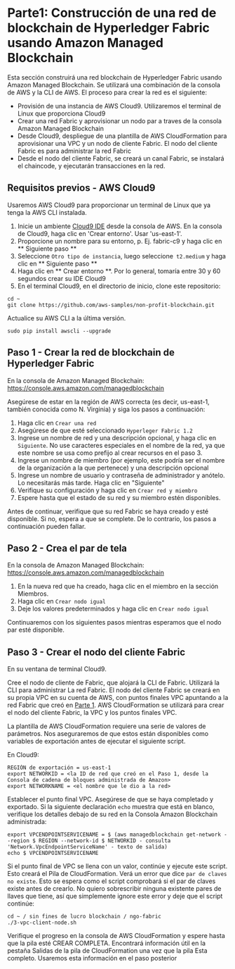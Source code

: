 # Parte1: Construcción de una red de blockchain de Hyperledger Fabric usando Amazon Managed Blockchain

Esta sección construirá una red blockchain de Hyperledger Fabric usando Amazon Managed Blockchain. Se utilizará una combinación de la consola de AWS y la CLI de AWS. El proceso para crear la red es el siguiente:

* Provisión de una instancia de AWS Cloud9. Utilizaremos el terminal de Linux que proporciona Cloud9
* Crear una red Fabric y aprovisionar un nodo par a traves de la consola Amazon Managed Blockchain
* Desde Cloud9, despliegue de una plantilla de AWS CloudFormation para aprovisionar una VPC y un nodo de cliente Fabric. El nodo del cliente Fabric es para administrar la red Fabric
* Desde el nodo del cliente Fabric, se creará un canal Fabric, se instalará el chaincode, y
ejecutarán transacciones en la red.

## Requisitos previos - AWS Cloud9
Usaremos AWS Cloud9 para proporcionar un terminal de Linux que ya tenga la AWS CLI instalada.

1. Inicie un ambiente [Cloud9 IDE](https://us-east-1.console.aws.amazon.com/cloud9/home?region=us-east-1) desde la consola de AWS.
En la consola de Cloud9, haga clic en 'Crear entorno'. Usar 'us-east-1'.
2. Proporcione un nombre para su entorno, p. Ej. fabric-c9 y haga clic en ** Siguiente paso **
3. Seleccione `Otro tipo de instancia`, luego seleccione` t2.medium` y haga clic en ** Siguiente paso **
4. Haga clic en ** Crear entorno **. Por lo general, tomaría entre 30 y 60 segundos crear su IDE Cloud9
5. En el terminal Cloud9, en el directorio de inicio, clone este repositorio:

```
cd ~
git clone https://github.com/aws-samples/non-profit-blockchain.git
```

Actualice su AWS CLI a la última versión.

```
sudo pip install awscli --upgrade
```

## Paso 1 - Crear la red de blockchain de Hyperledger Fabric
En la consola de Amazon Managed Blockchain: https://console.aws.amazon.com/managedblockchain

Asegúrese de estar en la región de AWS correcta (es decir, us-east-1, también conocida como N. Virginia) y siga los pasos a continuación:

1. Haga clic en `Crear una red`
2. Asegúrese de que esté seleccionado `Hyperleger Fabric 1.2`
3. Ingrese un nombre de red y una descripción opcional, y haga clic en `Siguiente`. No use caracteres especiales en el nombre de la red, ya que este nombre se usa como prefijo al crear recursos en el paso 3.
4. Ingrese un nombre de miembro (por ejemplo, este podría ser el nombre de la organización a la que pertenece) y una descripción opcional
5. Ingrese un nombre de usuario y contraseña de administrador y anótelo. Lo necesitarás más tarde. Haga clic en "Siguiente"
6. Verifique su configuración y haga clic en `Crear red y miembro`
7. Espere hasta que el estado de su red y su miembro estén disponibles.

Antes de continuar, verifique que su red Fabric se haya creado y esté disponible. Si no,
espera a que se complete. De lo contrario, los pasos a continuación pueden fallar.

## Paso 2 - Crea el par de tela
En la consola de Amazon Managed Blockchain: https://console.aws.amazon.com/managedblockchain

1. En la nueva red que ha creado, haga clic en el miembro en la sección Miembros.
2. Haga clic en `Crear nodo igual`
3. Deje los valores predeterminados y haga clic en `Crear nodo igual`

Continuaremos con los siguientes pasos mientras esperamos que el nodo par esté disponible.

## Paso 3 - Crear el nodo del cliente Fabric
En su ventana de terminal Cloud9.

Cree el nodo de cliente de Fabric, que alojará la CLI de Fabric. Utilizará la CLI para administrar
La red Fabric. El nodo del cliente Fabric se creará en su propia VPC en su cuenta de AWS, con puntos finales VPC
apuntando a la red Fabric que creó en [Parte 1](../ngo-fabric/README.md). AWS CloudFormation
se utilizará para crear el nodo del cliente Fabric, la VPC y los puntos finales VPC.

La plantilla de AWS CloudFormation requiere una serie de valores de parámetros. Nos aseguraremos de que estos
están disponibles como variables de exportación antes de ejecutar el siguiente script.

En Cloud9:

```
REGIÓN de exportación = us-east-1
export NETWORKID = <la ID de red que creó en el Paso 1, desde la Consola de cadena de bloques administrada de Amazon>
export NETWORKNAME = <el nombre que le dio a la red>
```

Establecer el punto final VPC. Asegúrese de que se haya completado y exportado. Si la siguiente declaración `echo` muestra
que está en blanco, verifique los detalles debajo de su red en la Consola Amazon Blockchain administrada:

```
export VPCENDPOINTSERVICENAME = $ (aws managedblockchain get-network --region $ REGION --network-id $ NETWORKID - consulta 'Network.VpcEndpointServiceName' - texto de salida)
echo $ VPCENDPOINTSERVICENAME
```

Si el punto final de VPC se llena con un valor, continúe y ejecute este script. Esto creará el
Pila de CloudFormation. Verá un error que dice `par de claves no existe`. Esto se espera como el script
comprobará si el par de claves existe antes de crearlo. No quiero sobrescribir ninguna existente
pares de llaves que tiene, así que simplemente ignore este error y deje que el script continúe:

```
cd ~ / sin fines de lucro blockchain / ngo-fabric
./3-vpc-client-node.sh
```

Verifique el progreso en la consola de AWS CloudFormation y espere hasta que la pila esté CREAR COMPLETA.
Encontrará información útil en la pestaña Salidas de la pila de CloudFormation una vez que la pila
Esta completo. Usaremos esta información en el paso posterior